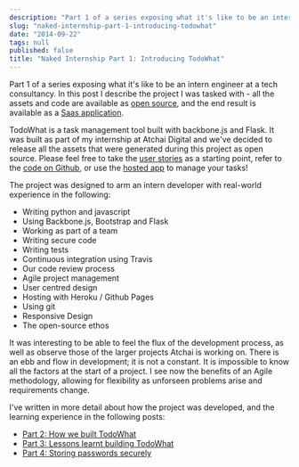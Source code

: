 ```yaml
---
description: "Part 1 of a series exposing what it's like to be an intern engineer at a tech consultancy."
slug: "naked-internship-part-1-introducing-todowhat"
date: "2014-09-22"
tags: null
published: false
title: "Naked Internship Part 1: Introducing TodoWhat"
---
```


Part 1 of a series exposing what it's like to be an intern engineer at a tech consultancy. In this post I describe the project I was tasked with  - all the assets and code are available as [open source](https://github.com/atchai/todowhat), and the end result is available as a [Saas application](https://todowhat.herokuapp.com/).

TodoWhat is a task management tool built with backbone.js and Flask. It was built as part of my internship at Atchai Digital and we&#39;ve decided to release all the assets that were generated during this project as open source. Please feel free to take the [user stories](https://github.com/atchai/todowhat/wiki/User-Stories) as a starting point, refer to the [code on Github](https://github.com/atchai/todowhat), or use the [hosted app](http://todowhat.herokuapp.com/) to manage your tasks!

The project was designed to arm an intern developer with real-world experience in the following:

* Writing python and javascript
* Using Backbone.js, Bootstrap and Flask
* Working as part of a team
* Writing secure code
* Writing tests
* Continuous integration using Travis
* Our code review process
* Agile project management
* User centred design
* Hosting with Heroku / Github Pages
* Using git
* Responsive Design
* The open-source ethos

It was interesting to be able to feel the flux of the development process, as well as observe those of the larger projects Atchai is working on. There is an ebb and flow in development; it is not a constant. It is impossible to know all the factors at the start of a project. I see now the benefits of an Agile methodology, allowing for flexibility as unforseen problems arise and requirements change.

I've written in more detail about how the project was developed, and the learning experience in the following posts:

* [Part 2: How we built TodoWhat](/blog/naked-internship-part-2-how-we-built-todowhat)
* [Part 3: Lessons learnt building TodoWhat](/blog/naked-internship-part-3-lessons-what-not-do)
* [Part 4: Storing passwords securely](/blog/naked-internship-part-4-storing-passwords-securely)

